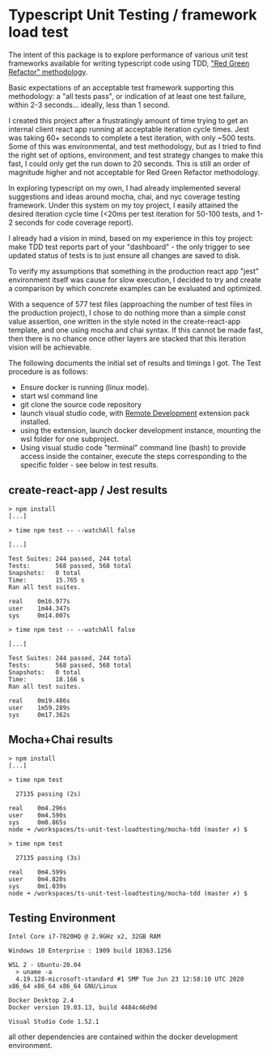 # Typescript Unit Testing / framework load test

The intent of this package is to explore performance of various unit test frameworks available for writing typescript code using TDD, ["Red Green Refactor" methodology](https://blog.cleancoder.com/uncle-bob/2014/12/17/TheCyclesOfTDD.html).

Basic expectations of an acceptable test framework supporting this methodology: a "all tests pass", or indication of at least one test failure, within 2-3 seconds... ideally, less than 1 second.

I created this project after a frustratingly amount of time trying to get an internal client react app running at acceptable iteration cycle times.  Jest was taking 60+ seconds to complete a test iteration, with only ~500 tests.  Some of this was environmental, and test methodology, but as I tried to find the right set of options, environment, and test strategy changes to make this fast, I could only get the run down to 20 seconds.  This is still an order of magnitude higher and not acceptable for Red Green Refactor methodology.

In exploring typescript on my own, I had already implemented several suggestions and ideas around mocha, chai, and nyc coverage testing framework.  Under this system on my toy project, I easily attained the desired iteration cycle time (<20ms per test iteration for 50-100 tests, and 1-2 seconds for code coverage report).

I already had a vision in mind, based on my experience in this toy project: make TDD test reports part of your "dashboard" - the only trigger to see updated status of tests is to just ensure all changes are saved to disk.

To verify my assumptions that something in the production react app "jest" environment itself was cause for slow execution, I decided to try and create a comparison by which concrete examples can be evaluated and optimized.

With a sequence of 577 test files (approaching the number of test files in the production project), I chose to do nothing more than a simple const value assertion, one written in the style noted in the create-react-app template, and one using mocha and chai syntax.  If this cannot be made fast, then there is no chance once other layers are stacked that this iteration vision will be achievable.

The following documents the initial set of results and timings I got.  The Test procedure is as follows:

* Ensure docker is running (linux mode).
* start wsl command line
* git clone the source code repository
* launch visual studio code, with [Remote Development](https://marketplace.visualstudio.com/items?itemName=ms-vscode-remote) extension pack installed.
* using the extension, launch docker development instance, mounting the wsl folder for one subproject.
* Using visual studio code "terminal" command line (bash) to provide access inside the container, execute the steps corresponding to the specific folder - see below in test results.

## create-react-app / Jest results
```
> npm install
[...]

> time npm test -- --watchAll false

[...]

Test Suites: 244 passed, 244 total
Tests:       568 passed, 568 total
Snapshots:   0 total
Time:        15.765 s
Ran all test suites.

real    0m16.977s
user    1m44.347s
sys     0m14.007s

> time npm test -- --watchAll false

[...]

Test Suites: 244 passed, 244 total
Tests:       568 passed, 568 total
Snapshots:   0 total
Time:        18.166 s
Ran all test suites.

real    0m19.486s
user    1m59.289s
sys     0m17.362s
```

## Mocha+Chai results
```
> npm install
[...]

> time npm test

  27135 passing (2s)

real    0m4.296s
user    0m4.590s
sys     0m0.865s
node ➜ /workspaces/ts-unit-test-loadtesting/mocha-tdd (master ✗) $ 

> time npm test

  27135 passing (3s)

real    0m4.599s
user    0m4.820s
sys     0m1.039s
node ➜ /workspaces/ts-unit-test-loadtesting/mocha-tdd (master ✗) $ 

```

## Testing Environment

```
Intel Core i7-7820HQ @ 2.9GHz x2, 32GB RAM

Windows 10 Enterprise : 1909 build 18363.1256

WSL 2 - Ubuntu-20.04
  > uname -a
  4.19.128-microsoft-standard #1 SMP Tue Jun 23 12:58:10 UTC 2020 x86_64 x86_64 x86_64 GNU/Linux

Docker Desktop 2.4
Docker version 19.03.13, build 4484c46d9d

Visual Studio Code 1.52.1
```

all other dependencies are contained within the docker development environment.
